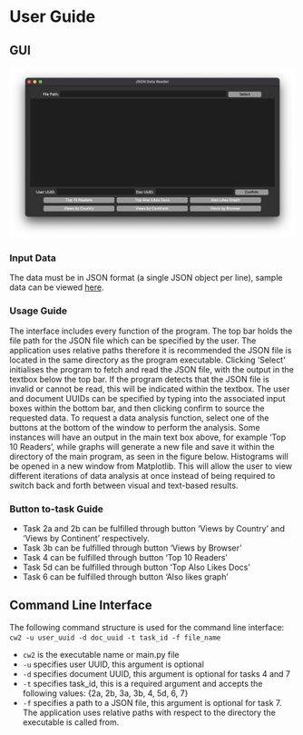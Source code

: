 # User Guide 

## GUI
![](./design/gui.png)
### Input Data 
The data must be in JSON format (a single JSON object per line), sample data can be viewed [here](./src/data).

### Usage Guide
The interface includes every function of the program. The top bar holds the file path for the JSON file which can be specified by the user. The application uses relative paths therefore it is recommended the JSON file is located in the same directory as the program executable. Clicking ‘Select’ initialises the program to fetch and read the JSON file, with the output in the textbox below the top bar. If the program detects that the JSON file is invalid or cannot be read, this will be indicated within the textbox.
The user and document UUIDs can be specified by typing into the associated input boxes within the bottom bar, and then clicking confirm to source the requested data. To request a data analysis function, select one of the buttons at the bottom of the window to perform the analysis. Some instances will have an output in the main text box above, for example ‘Top 10 Readers’, while graphs will generate a new file and save it within the directory of the main program, as seen in the figure below. Histograms will be opened in a new window from Matplotlib. This will allow the user to view different iterations of data analysis at once instead of being required to switch back and forth between visual and text-based results.

### Button to-task Guide
- Task 2a and 2b can be fulfilled through button ‘Views by Country’ and ‘Views by Continent’ respectively.
- Task 3b can be fulfilled through button ‘Views by Browser’
- Task 4 can be fulfilled through button ‘Top 10 Readers’
- Task 5d can be fulfilled through button ‘Top Also Likes Docs’
- Task 6 can be fulfilled through button ‘Also likes graph’

## Command Line Interface
The following command structure is used for the command line interface:
`cw2 -u user_uuid -d doc_uuid -t task_id -f file_name`
- `cw2` is the executable name or main.py file
- `-u` specifies user UUID, this argument is optional
- `-d` specifies document UUID, this argument is optional for tasks 4 and 7
- `-t` specifies task_id, this is a required argument and accepts the following values: {2a, 2b, 3a, 3b, 4, 5d, 6, 7}
- `-f` specifies a path to a JSON file, this argument is optional for task 7. The application uses relative paths with respect to the directory the executable is called from.